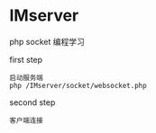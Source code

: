 # IMserver
php socket 编程学习

first step

    启动服务端
    php /IMserver/socket/websocket.php

second step

    客户端连接

